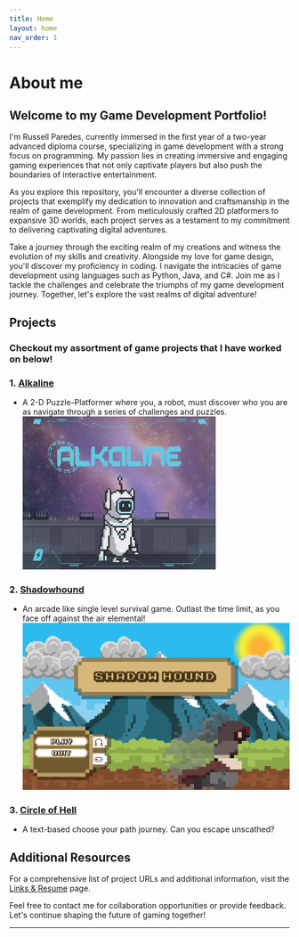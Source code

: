 ```yaml
---
title: Home
layout: home
nav_order: 1
---
```


# About me

## Welcome to my Game Development Portfolio! 
I'm Russell Paredes, currently immersed in the first year of a two-year advanced diploma course, specializing in game development with a strong focus on programming. My passion lies in creating immersive and engaging gaming experiences that not only captivate players but also push the boundaries of interactive entertainment.

As you explore this repository, you'll encounter a diverse collection of projects that exemplify my dedication to innovation and craftsmanship in the realm of game development. From meticulously crafted 2D platformers to expansive 3D worlds, each project serves as a testament to my commitment to delivering captivating digital adventures.

Take a journey through the exciting realm of my creations and witness the evolution of my skills and creativity. Alongside my love for game design, you'll discover my proficiency in coding. I navigate the intricacies of game development using languages such as Python, Java, and C#. Join me as I tackle the challenges and celebrate the triumphs of my game development journey. Together, let's explore the vast realms of digital adventure!

## Projects
### Checkout my assortment of game projects that I have worked on below!

### 1. [Alkaline](./docs/Alkaline/Alkaline.html)
   - A 2-D Puzzle-Platformer where you, a robot, must discover who you are as navigate through a series of challenges and puzzles.
![Alkaline Title Screen](./pictures/Alkaline/Title.jpg)

### 2. [Shadowhound](./docs/Shadowhound/Shadowhound.html)
   - An arcade like single level survival game. Outlast the time limit, as you face off against the air elemental!
![Shadowhound Title Screen](./pictures/Shadowhound/Title.png)

### 3. [Circle of Hell](./docs/Game%20Of%20Life/Game%20Of%20Life.html)
   - A text-based choose your path journey. Can you escape unscathed?

## Additional Resources

For a comprehensive list of project URLs and additional information, visit the [Links & Resume](docs/Resume.html) page.

Feel free to contact me for collaboration opportunities or provide feedback. Let's continue shaping the future of gaming together!



----

[Just the Docs]: https://just-the-docs.github.io/just-the-docs/
[GitHub Pages]: https://docs.github.com/en/pages
[README]: [https://github.com/just-the-docs/just-the-docs-template/blob/main/README.md](https://github.com/StungEye-RRC/Just-The-Docs-Template#readme)
[Jekyll]: https://jekyllrb.com
[Markdown Syntax]: https://docs.github.com/en/get-started/writing-on-github/getting-started-with-writing-and-formatting-on-github/basic-writing-and-formatting-syntax

